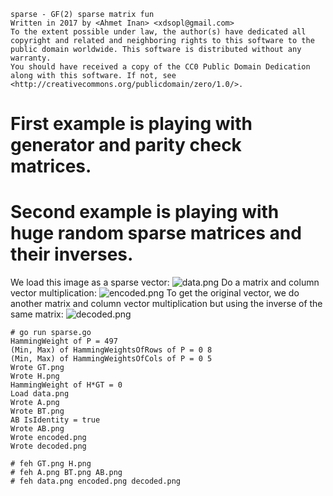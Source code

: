 ```
sparse - GF(2) sparse matrix fun
Written in 2017 by <Ahmet Inan> <xdsopl@gmail.com>
To the extent possible under law, the author(s) have dedicated all copyright and related and neighboring rights to this software to the public domain worldwide. This software is distributed without any warranty.
You should have received a copy of the CC0 Public Domain Dedication along with this software. If not, see <http://creativecommons.org/publicdomain/zero/1.0/>.
```

# First example is playing with generator and parity check matrices.

# Second example is playing with huge random sparse matrices and their inverses.

We load this image as a sparse vector:
![data.png](https://github.com/xdsopl/sparse/raw/master/data.png)
Do a matrix and column vector multiplication:
![encoded.png](https://github.com/xdsopl/sparse/raw/master/encoded.png)
To get the original vector, we do another matrix and column vector multiplication but using the inverse of the same matrix:
![decoded.png](https://github.com/xdsopl/sparse/raw/master/decoded.png)

```
# go run sparse.go
HammingWeight of P = 497
(Min, Max) of HammingWeightsOfRows of P = 0 8
(Min, Max) of HammingWeightsOfCols of P = 0 5
Wrote GT.png
Wrote H.png
HammingWeight of H*GT = 0
Load data.png
Wrote A.png
Wrote BT.png
AB IsIdentity = true
Wrote AB.png
Wrote encoded.png
Wrote decoded.png

# feh GT.png H.png
# feh A.png BT.png AB.png
# feh data.png encoded.png decoded.png
```

